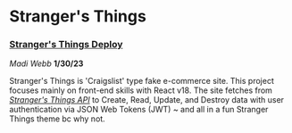 # Stranger's Things

### **[Stranger's Things Deploy](https://strangers-things-mw.netlify.app/)**

*Madi Webb*
**1/30/23**

Stranger's Things is 'Craigslist' type fake e-commerce site. This project focuses mainly on front-end skills with React v18. The site fetches from *[Stranger's Things API](https://strangers-things.herokuapp.com/api/)* to Create, Read, Update, and Destroy data with user authentication via JSON Web Tokens (JWT) ~ and all in a fun Stranger Things theme bc why not.
